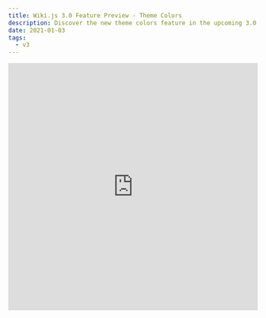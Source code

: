```yaml
---
title: Wiki.js 3.0 Feature Preview - Theme Colors
description: Discover the new theme colors feature in the upcoming 3.0 Wiki.js release…
date: 2021-01-03
tags:
  - v3
---
```


<iframe class="overflow-hidden rounded" width="100%" height="500" src="https://www.youtube.com/embed/fGEbnZjz2Bc" title="YouTube video player" frameborder="0" allow="accelerometer; autoplay; clipboard-write; encrypted-media; gyroscope; picture-in-picture; web-share" allowfullscreen></iframe>